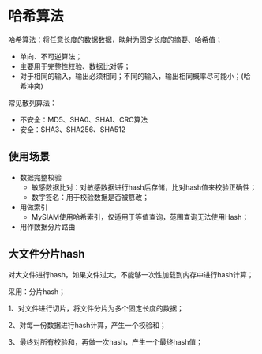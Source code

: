 # 哈希算法
哈希算法：将任意长度的数据数据，映射为固定长度的摘要、哈希值；
- 单向、不可逆算法；
- 主要用于完整性校验、数据比对等；
- 对于相同的输入，输出必须相同；不同的输入，输出相同概率尽可能小；(哈希冲突)

常见散列算法：
- 不安全：MD5、SHA0、SHA1、CRC算法
- 安全：SHA3、SHA256、SHA512

## 使用场景

- 数据完整校验
  - 敏感数据比对：对敏感数据进行hash后存储，比对hash值来校验正确性；
  - 数字签名：用于校验数据是否被篡改；
- 用做索引
  - MySIAM使用哈希索引，仅适用于等值查询，范围查询无法使用Hash；
- 用作数据分片路由


## 大文件分片hash

对大文件进行hash，如果文件过大，不能够一次性加载到内存中进行hash计算；

采用：分片hash；

1、对文件进行切片，将文件分片为多个固定长度的数据；

2、对每一份数据进行hash计算，产生一个校验和；

3、最终对所有校验和，再做一次hash，产生一个最终hash值；